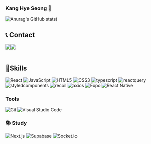 ### Kang Hye Seong 👋

![Anurag's GitHub stats](https://github-readme-stats.vercel.app/api?username=Wuid0801&show_icons=true&theme=radical))


## 📞 Contact 
<div style="display:flex; flex-direction:row;">
    <a href="https://www.instagram.com/hye_seong0801/">
        <img src="https://img.shields.io/badge/Instagram-E4405F?style=for-the-badge&logo=Instagram&logoColor=white"> 
    </a>
    <a href="mailto:pig10326@gmail.com">
        <img src="https://img.shields.io/badge/Gmail-EA4335?style=for-the-badge&logo=Gmail&logoColor=white"> 
    </a>
</div><br>


## 💪Skills

![React](https://img.shields.io/badge/React-61DAFB.svg?&style=for-the-badge&logo=React&logoColor=white)
![JavaScript](https://img.shields.io/badge/JavaScript-F7DF1E.svg?&style=for-the-badge&logo=JavaScript&logoColor=white)
![HTML5](https://img.shields.io/badge/HTML5-E34F26.svg?&style=for-the-badge&logo=HTML5&logoColor=white)
![CSS3](https://img.shields.io/badge/CSS3-1572B6.svg?&style=for-the-badge&logo=CSS3&logoColor=white)
![typescript](https://img.shields.io/badge/typescript-3178C6.svg?&style=for-the-badge&logo=typescript&logoColor=white)
![reactquery](https://img.shields.io/badge/reactquery-FF4154.svg?&style=for-the-badge&logo=reactquery&logoColor=white)
![styledcomponents](https://img.shields.io/badge/styledcomponents-DB7093.svg?&style=for-the-badge&logo=styledcomponents&logoColor=white)
![recoil](https://img.shields.io/badge/recoil-3578E5.svg?&style=for-the-badge&logo=recoil&logoColor=white)
![axios](https://img.shields.io/badge/axios-5A29E4.svg?&style=for-the-badge&logo=axios&logoColor=white)
![Expo](https://img.shields.io/badge/Expo-000000.svg?&style=for-the-badge&logo=Expo&logoColor=white)
![React Native](https://img.shields.io/badge/React_Native-61DAFB.svg?&style=for-the-badge&logo=react&logoColor=white)


### Tools
![Git](https://img.shields.io/badge/Git-F05032.svg?&style=for-the-badge&logo=Git&logoColor=white)
![Visual Studio Code](https://img.shields.io/badge/Visual%20Studio%20Code-007ACC.svg?&style=for-the-badge&logo=Visual%20Studio%20Code&logoColor=white)



### 📚 Study
![Next.js](https://img.shields.io/badge/Next.js-000000.svg?&style=for-the-badge&logo=Next.js&logoColor=white)
![Supabase](https://img.shields.io/badge/Supabase-3ECF8E.svg?&style=for-the-badge&logo=Supabase&logoColor=white)
![Socket.io](https://img.shields.io/badge/Socket.io-010101.svg?&style=for-the-badge&logo=Socket.io&logoColor=white)
